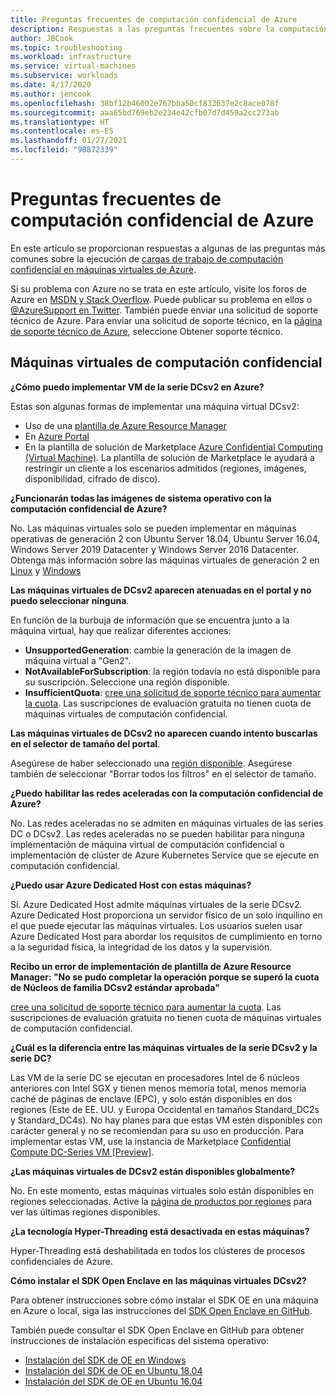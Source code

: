 ```yaml
---
title: Preguntas frecuentes de computación confidencial de Azure
description: Respuestas a las preguntas frecuentes sobre la computación confidencial de Azure.
author: JBCook
ms.topic: troubleshooting
ms.workload: infrastructure
ms.service: virtual-machines
ms.subservice: workloads
ms.date: 4/17/2020
ms.author: jencook
ms.openlocfilehash: 38bf12b46002e767bba50cf833637e2c8ace078f
ms.sourcegitcommit: aaa65bd769eb2e234e42cfb07d7d459a2cc273ab
ms.translationtype: HT
ms.contentlocale: es-ES
ms.lasthandoff: 01/27/2021
ms.locfileid: "98872339"
---
```

# <a name="frequently-asked-questions-for-azure-confidential-computing"></a>Preguntas frecuentes de computación confidencial de Azure

En este artículo se proporcionan respuestas a algunas de las preguntas más comunes sobre la ejecución de [cargas de trabajo de computación confidencial en máquinas virtuales de Azure](overview.md).

Si su problema con Azure no se trata en este artículo, visite los foros de Azure en [MSDN y Stack Overflow](https://azure.microsoft.com/support/forums/). Puede publicar su problema en ellos o [@AzureSupport en Twitter](https://twitter.com/AzureSupport). También puede enviar una solicitud de soporte técnico de Azure. Para enviar una solicitud de soporte técnico, en la [página de soporte técnico de Azure](https://azure.microsoft.com/support/options/), seleccione Obtener soporte técnico.

## <a name="confidential-computing-virtual-machines"></a>Máquinas virtuales de computación confidencial<a id="vm-faq"></a>

**¿Cómo puedo implementar VM de la serie DCsv2 en Azure?**

Estas son algunas formas de implementar una máquina virtual DCsv2:
   - Uso de una [plantilla de Azure Resource Manager](../virtual-machines/windows/template-description.md)
   - En [Azure Portal](https://portal.azure.com/#create/hub)
   - En la plantilla de solución de Marketplace [Azure Confidential Computing (Virtual Machine)](https://azuremarketplace.microsoft.com/marketplace/apps/microsoft-azure-compute.acc-virtual-machine-v2?tab=overview). La plantilla de solución de Marketplace le ayudará a restringir un cliente a los escenarios admitidos (regiones, imágenes, disponibilidad, cifrado de disco). 

**¿Funcionarán todas las imágenes de sistema operativo con la computación confidencial de Azure?**

No. Las máquinas virtuales solo se pueden implementar en máquinas operativas de generación 2 con Ubuntu Server 18.04, Ubuntu Server 16.04, Windows Server 2019 Datacenter y Windows Server 2016 Datacenter. Obtenga más información sobre las máquinas virtuales de generación 2 en [Linux](../virtual-machines/generation-2.md) y [Windows](../virtual-machines/generation-2.md)

**Las máquinas virtuales de DCsv2 aparecen atenuadas en el portal y no puedo seleccionar ninguna**.

En función de la burbuja de información que se encuentra junto a la máquina virtual, hay que realizar diferentes acciones:
   -    **UnsupportedGeneration**: cambie la generación de la imagen de máquina virtual a "Gen2".
   -    **NotAvailableForSubscription**: la región todavía no está disponible para su suscripción. Seleccione una región disponible.
   -    **InsufficientQuota**: [cree una solicitud de soporte técnico para aumentar la cuota](../azure-portal/supportability/per-vm-quota-requests.md). Las suscripciones de evaluación gratuita no tienen cuota de máquinas virtuales de computación confidencial. 

**Las máquinas virtuales de DCsv2 no aparecen cuando intento buscarlas en el selector de tamaño del portal**.

Asegúrese de haber seleccionado una [región disponible](https://azure.microsoft.com/global-infrastructure/services/?products=virtual-machines). Asegúrese también de seleccionar "Borrar todos los filtros" en el selector de tamaño. 

**¿Puedo habilitar las redes aceleradas con la computación confidencial de Azure?**

 No. Las redes aceleradas no se admiten en máquinas virtuales de las series DC o DCsv2. Las redes aceleradas no se pueden habilitar para ninguna implementación de máquina virtual de computación confidencial o implementación de clúster de Azure Kubernetes Service que se ejecute en computación confidencial.

**¿Puedo usar Azure Dedicated Host con estas máquinas?**

Sí. Azure Dedicated Host admite máquinas virtuales de la serie DCsv2. Azure Dedicated Host proporciona un servidor físico de un solo inquilino en el que puede ejecutar las máquinas virtuales. Los usuarios suelen usar Azure Dedicated Host para abordar los requisitos de cumplimiento en torno a la seguridad física, la integridad de los datos y la supervisión. 

**Recibo un error de implementación de plantilla de Azure Resource Manager: "No se pudo completar la operación porque se superó la cuota de Núcleos de familia DCsv2 estándar aprobada"**

[cree una solicitud de soporte técnico para aumentar la cuota](../azure-portal/supportability/per-vm-quota-requests.md). Las suscripciones de evaluación gratuita no tienen cuota de máquinas virtuales de computación confidencial. 

**¿Cuál es la diferencia entre las máquinas virtuales de la serie DCsv2 y la serie DC?**

Las VM de la serie DC se ejecutan en procesadores Intel de 6 núcleos anteriores con Intel SGX y tienen menos memoria total, menos memoria caché de páginas de enclave (EPC), y solo están disponibles en dos regiones (Este de EE. UU. y Europa Occidental en tamaños Standard_DC2s y Standard_DC4s). No hay planes para que estas VM estén disponibles con carácter general y no se recomiendan para su uso en producción. Para implementar estas VM, use la instancia de Marketplace [Confidential Compute DC-Series VM [Preview]](https://azuremarketplace.microsoft.com/marketplace/apps/microsoft-azure-compute.confidentialcompute?tab=Overview).

**¿Las máquinas virtuales de DCsv2 están disponibles globalmente?**

No. En este momento, estas máquinas virtuales solo están disponibles en regiones seleccionadas. Active la [página de productos por regiones](https://azure.microsoft.com/global-infrastructure/services/?products=virtual-machines) para ver las últimas regiones disponibles. 

**¿La tecnología Hyper-Threading está desactivada en estas máquinas?**

Hyper-Threading está deshabilitada en todos los clústeres de procesos confidenciales de Azure.

**Cómo instalar el SDK Open Enclave en las máquinas virtuales DCsv2?**
   
Para obtener instrucciones sobre cómo instalar el SDK OE en una máquina en Azure o local, siga las instrucciones del [SDK Open Enclave en GitHub](https://github.com/openenclave/openenclave).
     
También puede consultar el SDK Open Enclave en GitHub para obtener instrucciones de instalación específicas del sistema operativo:
   - [Instalación del SDK de OE en Windows](https://github.com/openenclave/openenclave/blob/master/docs/GettingStartedDocs/install_oe_sdk-Windows.md)
   - [Instalación del SDK de OE en Ubuntu 18.04](https://github.com/openenclave/openenclave/blob/master/docs/GettingStartedDocs/install_oe_sdk-Ubuntu_18.04.md)
   - [Instalación del SDK de OE en Ubuntu 16.04](https://github.com/openenclave/openenclave/blob/master/docs/GettingStartedDocs/install_oe_sdk-Ubuntu_16.04.md)
